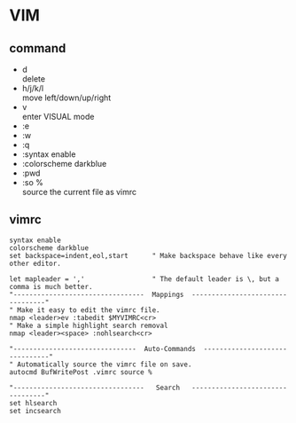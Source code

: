 # VIM

## command
+ d  
  delete
+ h/j/k/l  
  move left/down/up/right
+ v  
  enter VISUAL mode
+ :e
+ :w
+ :q
+ :syntax enable
+ :colorscheme darkblue
+ :pwd
+ :so %  
  source the current file as vimrc


## vimrc
```
syntax enable
colorscheme darkblue
set backspace=indent,eol,start      " Make backspace behave like every other editor.

let mapleader = ','                 " The default leader is \, but a comma is much better.
"---------------------------------  Mappings  ---------------------------------"
" Make it easy to edit the vimrc file.
nmap <leader>ev :tabedit $MYVIMRC<cr>
" Make a simple highlight search removal
nmap <leader><space> :nohlsearch<cr>

"-------------------------------  Auto-Commands  -------------------------------"
" Automatically source the vimrc file on save.
autocmd BufWritePost .vimrc source %

"---------------------------------   Search   ---------------------------------"
set hlsearch
set incsearch
```
